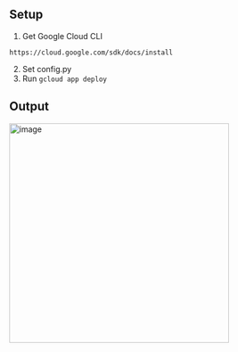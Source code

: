 ## Setup
1. Get Google Cloud CLI
```
https://cloud.google.com/sdk/docs/install
```

2. Set config.py
3. Run ```gcloud app deploy```

## Output
<img width="394" alt="image" src="https://github.com/BoonthichaSaejia/chuemjit-llm/assets/43932212/92ff6c34-e958-4bb2-97dd-6f1f4c235cfc">

